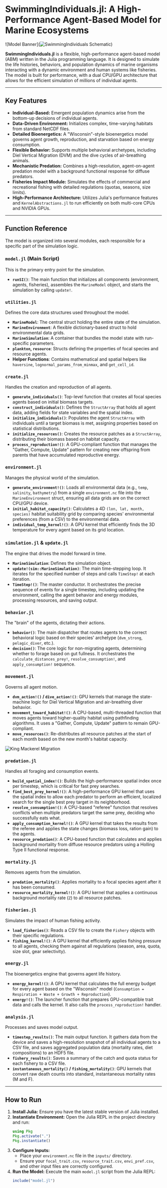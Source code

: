 # SwimmingIndividuals.jl: A High-Performance Agent-Based Model for Marine Ecosystems

![Model Banner](![SwimmingIndividuals Schematic](full_SI_Schematic.png))

**SwimmingIndividuals.jl** is a flexible, high-performance agent-based model (ABM) written in the Julia programming language. It is designed to simulate the life histories, behaviors, and population dynamics of marine organisms interacting with a dynamic environment and human systems like fisheries. The model is built for performance, with a dual CPU/GPU architecture that allows for the efficient simulation of millions of individual agents.

---

## Key Features

- **Individual-Based:** Emergent population dynamics arise from the bottom-up decisions of individual agents.
- **Data-Driven Environment:** Initializes complex, time-varying habitats from standard NetCDF files.
- **Detailed Bioenergetics:** A "Wisconsin"-style bioenergetics model governs agent growth, reproduction, and starvation based on energy consumption.
- **Flexible Behavior:** Supports multiple behavioral archetypes, including Diel Vertical Migration (DVM) and the dive cycles of air-breathing animals.
- **Mechanistic Predation:** Combines a high-resolution, agent-on-agent predation model with a background functional response for diffuse predators.
- **Fisheries Impact Module:** Simulates the effects of commercial and recreational fishing with detailed regulations (quotas, seasons, size limits).
- **High-Performance Architecture:** Utilizes Julia's performance features and `KernelAbstractions.jl` to run efficiently on both multi-core CPUs and NVIDIA GPUs.

---

## Function Reference

The model is organized into several modules, each responsible for a specific part of the simulation logic.

### `model.jl` (Main Script)
This is the primary entry point for the simulation.
- **`runSI()`**: The main function that initializes all components (environment, agents, fisheries), assembles the `MarineModel` object, and starts the simulation by calling `update!`.

### `utilities.jl`
Defines the core data structures used throughout the model.
- **`MarineModel`**: The central struct holding the entire state of the simulation.
- **`MarineEnvironment`**: A flexible dictionary-based struct to hold environmental data grids.
- **`MarineSimulation`**: A container that bundles the model state with run-specific parameters.
- **`plankton`, `resource`**: Structs defining the properties of focal species and resource agents.
- **Helper Functions**: Contains mathematical and spatial helpers like `haversine`, `lognormal_params_from_minmax`, and `get_cell_id`.

### `create.jl`
Handles the creation and reproduction of all agents.
- **`generate_individuals()`**: Top-level function that creates all focal species agents based on initial biomass targets.
- **`construct_individuals()`**: Defines the `StructArray` that holds all agent data, adding fields for state variables and the spatial index.
- **`initialize_individuals()`**: Populates the agent `StructArray` with individuals until a target biomass is met, assigning properties based on statistical distributions.
- **`initialize_resources()`**: Creates the resource patches as a `StructArray`, distributing their biomass based on habitat capacity.
- **`process_reproduction!()`**: A GPU-compliant function that manages the "Gather, Compute, Update" pattern for creating new offspring from parents that have accumulated reproductive energy.

### `environment.jl`
Manages the physical world of the simulation.
- **`generate_environment!()`**: Loads all environmental data (e.g., `temp`, `salinity`, `bathymetry`) from a single `environment.nc` file into the `MarineEnvironment` struct, ensuring all data grids are on the correct CPU/GPU device.
- **`initial_habitat_capacity()`**: Calculates a 4D `(lon, lat, month, species)` habitat suitability grid by comparing species' environmental preferences (from a CSV) to the environmental data.
- **`individual_temp_kernel!()`**: A GPU kernel that efficiently finds the 3D temperature for every agent based on its grid location.

### `simulation.jl` & `update.jl`
The engine that drives the model forward in time.
- **`MarineSimulation`**: Defines the simulation object.
- **`update!(sim::MarineSimulation)`**: The main time-stepping loop. It iterates for the specified number of steps and calls `TimeStep!` at each iteration.
- **`TimeStep!()`**: The master conductor. It orchestrates the precise sequence of events for a single timestep, including updating the environment, calling the agent behavior and energy modules, processing resources, and saving output.

### `behavior.jl`
The "brain" of the agents, dictating their actions.
- **`behavior()`**: The main dispatcher that routes agents to the correct behavioral logic based on their species' archetype (`dvm_strong`, `pelagic_diver`, etc.).
- **`decision()`**: The core logic for non-migrating agents, determining whether to forage based on gut fullness. It orchestrates the `calculate_distances_prey!`, `resolve_consumption!`, and `apply_consumption!` sequence.

### `movement.jl`
Governs all agent motion.
- **`dvm_action!()` / `dive_action!()`**: GPU kernels that manage the state-machine logic for Diel Vertical Migration and air-breathing diver behavior.
- **`movement_toward_habitat!()`**: A CPU-based, multi-threaded function that moves agents toward higher-quality habitat using pathfinding algorithms. It uses a "Gather, Compute, Update" pattern to remain GPU-compliant.
- **`move_resources()`**: Re-distributes all resource patches at the start of each month based on the new month's habitat capacity.

![King Mackerel Migration](animal_locations.gif)

### `predation.jl`
Handles all foraging and consumption events.
- **`build_spatial_index!()`**: Builds the high-performance spatial index once per timestep, which is critical for fast prey searches.
- **`find_best_prey_kernel!()`**: A high-performance GPU kernel that uses the spatial index to allow each predator to perform an efficient, localized search for the single best prey target in its neighborhood.
- **`resolve_consumption!()`**: A CPU-based "referee" function that resolves conflicts when multiple predators target the same prey, deciding who successfully eats what.
- **`apply_consumption_kernel!()`**: A GPU kernel that takes the results from the referee and applies the state changes (biomass loss, ration gain) to the agents.
- **`resource_predation()`**: A CPU-based function that calculates and applies background mortality from diffuse resource predators using a Holling Type II functional response.

### `mortality.jl`
Removes agents from the simulation.
- **`predation_mortality()`**: Applies mortality to a focal species agent after it has been consumed.
- **`resource_mortality_kernel!()`**: A GPU kernel that applies a continuous background mortality rate (`Z`) to all resource patches.

### `fisheries.jl`
Simulates the impact of human fishing activity.
- **`load_fisheries()`**: Reads a CSV file to create the `Fishery` objects with their specific regulations.
- **`fishing_kernel!()`**: A GPU kernel that efficiently applies fishing pressure to all agents, checking them against all regulations (season, area, quota, size slot, gear selectivity).

### `energy.jl`
The bioenergetics engine that governs agent life history.
- **`energy_kernel!()`**: A GPU kernel that calculates the full energy budget for every agent based on the "Wisconsin" model (`Consumption = Respiration + Waste + Growth + Reproduction`).
- **`energy!()`**: The launcher function that prepares GPU-compatible trait data and calls the kernel. It also calls the `process_reproduction!` handler.

### `analysis.jl`
Processes and saves model output.
- **`timestep_results()`**: The main output function. It gathers data from the device and saves a high-resolution snapshot of all individual agents to a CSV file, and saves aggregated population data (mortality rates, diet compositions) to an HDF5 file.
- **`fishery_results()`**: Saves a summary of the catch and quota status for each fishery to a CSV file.
- **`instantaneous_mortality()` / `fishing_mortality()`**: GPU kernels that convert raw death counts into standard, instantaneous mortality rates (M and F).

---

## How to Run

1.  **Install Julia:** Ensure you have the latest stable version of Julia installed.
2.  **Instantiate Environment:** Open the Julia REPL in the project directory and run:
    ```julia
    using Pkg
    Pkg.activate(".")
    Pkg.instantiate()
    ```
3.  **Configure Inputs:**
    * Place your `environment.nc` file in the `inputs/` directory.
    * Ensure your `focal_trait.csv`, `resource_trait.csv`, `envi_pref.csv`, and other input files are correctly configured.
4.  **Run the Model:** Execute the main `model.jl` script from the Julia REPL:
    ```julia
    include("model.jl")
    ```
